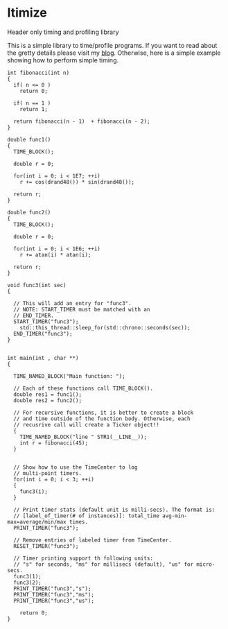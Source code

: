 # Itimize
Header only timing and profiling library

This is a simple library to time/profile programs. If you want to read about the gretty details please visit my [blog](http://drareni.com/post/TQ6VP1HWUVK5PHVG). Otherwise, here is a simple example showing how to perform simple timing.

```
int fibonacci(int n)
{
  if( n <= 0 )
    return 0;

  if( n == 1 )
    return 1;

  return fibonacci(n - 1)  + fibonacci(n - 2);
}

double func1()
{
  TIME_BLOCK();

  double r = 0;

  for(int i = 0; i < 1E7; ++i)
    r += cos(drand48()) * sin(drand48());

  return r;
}

double func2()
{
  TIME_BLOCK();

  double r = 0;

  for(int i = 0; i < 1E6; ++i)
    r += atan(i) * atan(i);

  return r;
}

void func3(int sec)
{

  // This will add an entry for "func3".
  // NOTE: START_TIMER must be matched with an
  // END_TIMER.
  START_TIMER("func3");
    std::this_thread::sleep_for(std::chrono::seconds(sec));
  END_TIMER("func3");
}


int main(int , char **)
{

  TIME_NAMED_BLOCK("Main function: ");

  // Each of these functions call TIME_BLOCK().
  double res1 = func1();
  double res2 = func2();

  // For recursive functions, it is better to create a block 
  // and time outside of the function body. Otherwise, each 
  // recusrive call will create a Ticker object!!
  {
    TIME_NAMED_BLOCK("line " STR1(__LINE__));
    int r = fibonacci(45);
  }


  // Show how to use the TimeCenter to log
  // multi-point timers.
  for(int i = 0; i < 3; ++i)
  {
    func3(i);
  }

  // Print timer stats (default unit is milli-secs). The format is:
  // [label_of_timer(# of instances)]: total_time avg-min-max=average/min/max times.
  PRINT_TIMER("func3");
  
  // Remove entries of labeled timer from TimeCenter.
  RESET_TIMER("func3");

  // Timer printing support th following units:
  // "s" for seconds, "ms" for millisecs (default), "us" for micro-secs.
  func3(1);
  func3(2);
  PRINT_TIMER("func3","s");
  PRINT_TIMER("func3","ms");
  PRINT_TIMER("func3","us");

	return 0;
}
```
